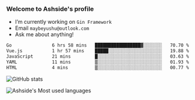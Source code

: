### Welcome to Ashside's profile

- I’m currently working on `Gin Framework`
- Email `maybeyushu@outlook.com`
- Ask me about anything!

<!--START_SECTION:waka-->

```txt
Go               6 hrs 58 mins   █████████████████▓░░░░░░░   70.70 %
Vue.js           1 hr 57 mins    █████░░░░░░░░░░░░░░░░░░░░   19.88 %
JavaScript       21 mins         █░░░░░░░░░░░░░░░░░░░░░░░░   03.63 %
YAML             11 mins         ▒░░░░░░░░░░░░░░░░░░░░░░░░   01.93 %
HTML             4 mins          ▒░░░░░░░░░░░░░░░░░░░░░░░░   00.77 %
```

<!--END_SECTION:waka-->

![GitHub stats](https://github-readme-stats.vercel.app/api?username=Ashside)

![Ashside's Most used languages](https://github-readme-stats.vercel.app/api/top-langs/?username=Ashside&layout=compact&hide_border=true&langs_count=10)


